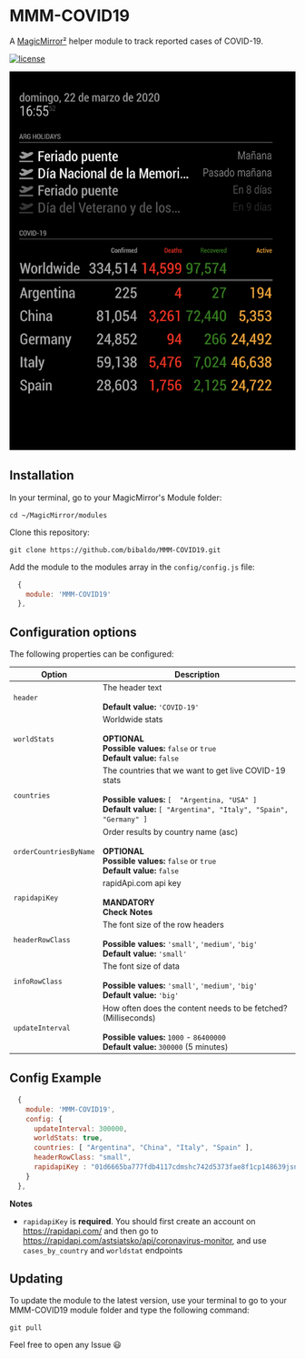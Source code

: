 # MMM-COVID19
A [MagicMirror²](https://magicmirror.builders) helper module to track reported cases of COVID-19.

[![license](https://img.shields.io/github/license/mashape/apistatus.svg)](https://raw.githubusercontent.com/bibaldo/MMM-COVID19/master/LICENSE)

![Example](.github/example-screenshot.png)

## Installation

In your terminal, go to your MagicMirror's Module folder:
````
cd ~/MagicMirror/modules
````

Clone this repository:
````
git clone https://github.com/bibaldo/MMM-COVID19.git
````

Add the module to the modules array in the `config/config.js` file:
````javascript
  {
    module: 'MMM-COVID19'
  },
````

## Configuration options

The following properties can be configured:


| Option                       | Description
| ---------------------------- | -----------
| `header`                     | The header text <br><br> **Default value:** `'COVID-19'`
| `worldStats`                 | Worldwide stats <br><br> **OPTIONAL** <br> **Possible values:** `false` or `true` <br> **Default value:** `false`
| `countries`                  | The countries that we want to get live COVID-19 stats <br><br> **Possible values:** `[  "Argentina, "USA" ]` <br> **Default value:** `[ "Argentina", "Italy", "Spain", "Germany" ]`
| `orderCountriesByName`       |  Order results by country name (asc) <br><br> **OPTIONAL** <br> **Possible values:** `false` or `true` <br> **Default value:** `false`
| `rapidapiKey`                | rapidApi.com api key <br><br> **MANDATORY** <br> **Check Notes**
| `headerRowClass`             | The font size of the row headers <br><br> **Possible values:** `'small'`, `'medium'`, `'big'` <br> **Default value:** `'small'`
| `infoRowClass`               | The font size of data <br><br> **Possible values:** `'small'`, `'medium'`, `'big'` <br> **Default value:** `'big'`
| `updateInterval`             | How often does the content needs to be fetched? (Milliseconds) <br><br> **Possible values:** `1000` - `86400000` <br> **Default value:** `300000` (5 minutes)

## Config Example

````javascript
  {
    module: 'MMM-COVID19',
    config: {
      updateInterval: 300000,
      worldStats: true,
      countries: [ "Argentina", "China", "Italy", "Spain" ],
      headerRowClass: "small",
      rapidapiKey : "01d6665ba777fdb4117cdmshc742d5373fae8f1cp148639jsn1" // this is an example, do not try to use it for real
    }
  },
````
**Notes** 
* `rapidapiKey` is **required**. You should first create an account on https://rapidapi.com/ and then go to https://rapidapi.com/astsiatsko/api/coronavirus-monitor, and use `cases_by_country` and `worldstat` endpoints

## Updating

To update the module to the latest version, use your terminal to go to your MMM-COVID19 module folder and type the following command:

````
git pull
```` 

Feel free to open any Issue :smiley:
